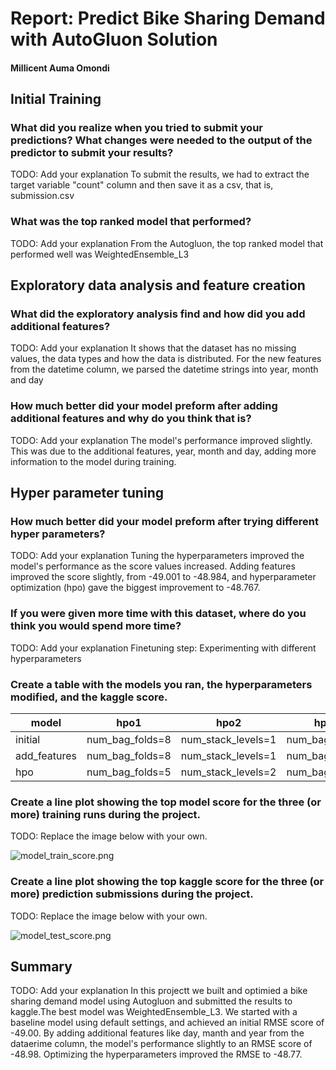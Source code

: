 # Report: Predict Bike Sharing Demand with AutoGluon Solution
#### Millicent Auma Omondi

## Initial Training
### What did you realize when you tried to submit your predictions? What changes were needed to the output of the predictor to submit your results?
TODO: Add your explanation
To submit the results, we had to extract the target variable "count" column and then save it as a csv, that is, submission.csv

### What was the top ranked model that performed?
TODO: Add your explanation
From the Autogluon, the top ranked model that performed well was WeightedEnsemble_L3 

## Exploratory data analysis and feature creation
### What did the exploratory analysis find and how did you add additional features?
TODO: Add your explanation
It shows that the dataset has no missing values, the data types and how the data is distributed.
For the new features from the datetime column, we parsed the datetime strings into year, month and day

### How much better did your model preform after adding additional features and why do you think that is?
TODO: Add your explanation
The model's performance improved slightly. This was due to the additional features, year, month and day, adding more information to the model during training.

## Hyper parameter tuning
### How much better did your model preform after trying different hyper parameters?
TODO: Add your explanation
Tuning the hyperparameters improved the model's performance as the score values increased.
Adding features improved the score slightly, from -49.001 to -48.984, and hyperparameter optimization (hpo) gave the biggest improvement to -48.767.


### If you were given more time with this dataset, where do you think you would spend more time?
TODO: Add your explanation
Finetuning step: Experimenting with different hyperparameters 

### Create a table with the models you ran, the hyperparameters modified, and the kaggle score.
|model|hpo1|hpo2|hpo3|score|
|--|--|--|--|--|
|initial|num_bag_folds=8|num_stack_levels=1|num_bag_sets=1|-49.00|
|add_features|num_bag_folds=8|num_stack_levels=1|num_bag_sets=1|-48.98|
|hpo|num_bag_folds=5|num_stack_levels=2|num_bag_sets=1|-48.77|

### Create a line plot showing the top model score for the three (or more) training runs during the project.

TODO: Replace the image below with your own.

![model_train_score.png](/Users/millicentomondi/Documents/AWS_Sagemaker/project_1/cd0385-project-starter/project/model_train_score.png)

### Create a line plot showing the top kaggle score for the three (or more) prediction submissions during the project.

TODO: Replace the image below with your own.

![model_test_score.png](/Users/millicentomondi/Documents/AWS_Sagemaker/project_1/cd0385-project-starter/project/model_test_score.png)

## Summary
TODO: Add your explanation
In this projectt we built and optimied a bike sharing demand model using Autogluon and submitted the results to kaggle.The best model was WeightedEnsemble_L3.  We started with a baseline model using default settings, and achieved an initial RMSE score of -49.00. By adding additional features like day, manth and year from the dataerime column, the model's performance slightly to an RMSE score of -48.98. Optimizing the hyperparameters improved the RMSE to -48.77. 